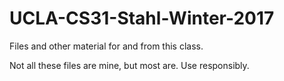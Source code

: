 # UCLA-CS31-Stahl-Winter-2017
Files and other material for and from this class.

Not all these files are mine, but most are.
Use responsibly.
